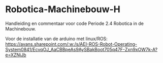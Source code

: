 # Robotica-Machinebouw-H
Handleiding en commentaar voor code Periode 2.4 Robotica in de Machinebouw.

Voor de installatie van de arduino met linux/ROS:
https://avans.sharepoint.com/:w:/s/AEI-ROS-Robot-Operating-System0841/EcvqOJ_AaCBBpeAs9AySBakBoot705q47F-Zxn9xOW7k-A?e=XZNjJb